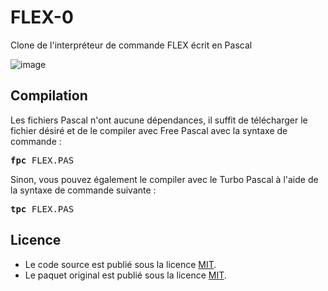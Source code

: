 # FLEX-0
Clone de l'interpréteur de commande FLEX écrit en Pascal

![image](https://user-images.githubusercontent.com/11842176/201494198-f0b73880-65d3-4820-8c47-90a99920351a.png)


<h2>Compilation</h2>
	
Les fichiers Pascal n'ont aucune dépendances, il suffit de télécharger le fichier désiré et de le compiler avec Free Pascal avec la syntaxe de commande  :

<pre><b>fpc</b> FLEX.PAS</pre>
	
Sinon, vous pouvez également le compiler avec le Turbo Pascal à l'aide de la syntaxe de commande suivante :	

<pre><b>tpc</b> FLEX.PAS</pre>
	
<h2>Licence</h2>
<ul>
 <li>Le code source est publié sous la licence <a href="https://github.com/gladir/FLEX-0/blob/main/LICENSE">MIT</a>.</li>
 <li>Le paquet original est publié sous la licence <a href="https://github.com/gladir/FLEX-0/blob/main/LICENSE">MIT</a>.</li>
</ul>

